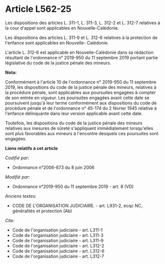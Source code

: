 # Article L562-25

Les dispositions des articles L. 311-1, L. 311-3, L. 312-2 et L. 312-7 relatives à la cour d'appel sont applicables en
Nouvelle-Calédonie.

Les dispositions des articles L. 311-9 et L. 312-6 relatives à la protection de l'enfance sont applicables en Nouvelle-
Calédonie.

L'article L. 312-6 est applicable en Nouvelle-Calédonie dans sa rédaction résultant de l'ordonnance n° 2019-950 du 11
septembre 2019 portant partie législative du code de la justice pénale des mineurs.

**Nota:**

Conformément à l'article 10 de l'ordonnance n° 2019-950 du 11 septembre 2019, les dispositions du code de la justice pénale
des mineurs, relatives à la procédure pénale, sont applicables aux poursuites engagées à compter de son entrée en vigueur.
Les poursuites engagées avant cette date se poursuivent jusqu'à leur terme conformément aux dispositions du code de procédure
pénale et de l'ordonnance n° 45-174 du 2 février 1945 relative à l'enfance délinquante dans leur version applicable avant
cette date.

Toutefois, les dispositions du code de la justice pénale des mineurs relatives aux mesures de sûreté s'appliquent
immédiatement lorsqu'elles sont plus favorables aux mineurs à l'encontre desquels ces poursuites sont engagées.

**Liens relatifs à cet article**

_Codifié par_:

  - Ordonnance n°2006-673 du 8 juin 2006

_Modifié par_:

  - Ordonnance n°2019-950 du 11 septembre 2019 - art. 8 (VD)

_Anciens textes_:

  - CODE DE L'ORGANISATION JUDICIAIRE. - art. L931-2, ecqc NC, généralités et protection (Ab)

_Cite_:

  - Code de l'organisation judiciaire - art. L311-1
  - Code de l'organisation judiciaire - art. L311-3
  - Code de l'organisation judiciaire - art. L311-9
  - Code de l'organisation judiciaire - art. L312-2
  - Code de l'organisation judiciaire - art. L312-6
  - Code de l'organisation judiciaire - art. L312-7
